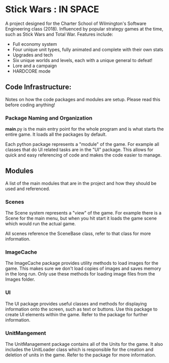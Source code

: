 # Stick Wars : IN SPACE

A project designed for the Charter School of Wilmington's Software Engineering class (2018). Influenced by popular strategy games at the time, such as Stick Wars and Total War. Features include:

- Full economy system
- Four unique unit types, fully animated and complete with their own stats
- Upgrades and tech
- Six unique worlds and levels, each with a unique general to defeat!
- Lore and a campaign
- HARDCORE mode

## Code Infrastructure:

Notes on how the code packages and modules are setup. Please read this before coding anything!

### Package Naming and Organization
__main__.py is the main entry point for the whole program and is what starts the entire game. It loads all the packages by default.

Each python package represents a "module" of the game. For example all classes that do UI related tasks are in the "UI" package. This allows for quick and easy referencing of code and makes the code easier to manage.

## Modules
A list of the main modules that are in the project and how they should be used and referenced.
### Scenes
The Scene system represents a "view" of the game. For example there is a Scene for the main menu, but when you hit start it loads the game scene which would run the actual game.

All scenes reference the SceneBase class, refer to that class for more information.

### ImageCache
The ImageCache package provides utility methods to load images for the game. This makes sure we don't load copies of images and saves memory in the long run. Only use these methods for loading image files from the Images folder.

### UI
The UI package provides useful classes and methods for displaying information onto the screen, such as text or buttons. Use this package to create UI elements within the game. Refer to the package for further information. 

### UnitMangement
The UnitManagement package contains all of the Units for the game. It also includes the UnitLoader class which is responsible for the creation and deletion of units in the game. Refer to the package for more information.

